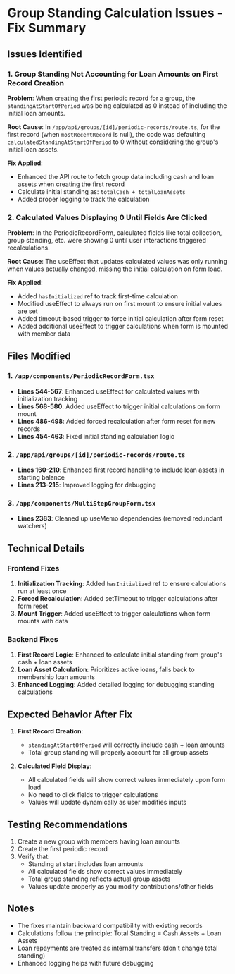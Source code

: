 # Group Standing Calculation Issues - Fix Summary

## Issues Identified

### 1. Group Standing Not Accounting for Loan Amounts on First Record Creation
**Problem**: When creating the first periodic record for a group, the `standingAtStartOfPeriod` was being calculated as 0 instead of including the initial loan amounts.

**Root Cause**: In `/app/api/groups/[id]/periodic-records/route.ts`, for the first record (when `mostRecentRecord` is null), the code was defaulting `calculatedStandingAtStartOfPeriod` to 0 without considering the group's initial loan assets.

**Fix Applied**: 
- Enhanced the API route to fetch group data including cash and loan assets when creating the first record
- Calculate initial standing as: `totalCash + totalLoanAssets`
- Added proper logging to track the calculation

### 2. Calculated Values Displaying 0 Until Fields Are Clicked
**Problem**: In the PeriodicRecordForm, calculated fields like total collection, group standing, etc. were showing 0 until user interactions triggered recalculations.

**Root Cause**: The useEffect that updates calculated values was only running when values actually changed, missing the initial calculation on form load.

**Fix Applied**:
- Added `hasInitialized` ref to track first-time calculation
- Modified useEffect to always run on first mount to ensure initial values are set
- Added timeout-based trigger to force initial calculation after form reset
- Added additional useEffect to trigger calculations when form is mounted with member data

## Files Modified

### 1. `/app/components/PeriodicRecordForm.tsx`
- **Lines 544-567**: Enhanced useEffect for calculated values with initialization tracking
- **Lines 568-580**: Added useEffect to trigger initial calculations on form mount
- **Lines 486-498**: Added forced recalculation after form reset for new records
- **Lines 454-463**: Fixed initial standing calculation logic

### 2. `/app/api/groups/[id]/periodic-records/route.ts`
- **Lines 160-210**: Enhanced first record handling to include loan assets in starting balance
- **Lines 213-215**: Improved logging for debugging

### 3. `/app/components/MultiStepGroupForm.tsx`
- **Lines 2383**: Cleaned up useMemo dependencies (removed redundant watchers)

## Technical Details

### Frontend Fixes
1. **Initialization Tracking**: Added `hasInitialized` ref to ensure calculations run at least once
2. **Forced Recalculation**: Added setTimeout to trigger calculations after form reset
3. **Mount Trigger**: Added useEffect to trigger calculations when form mounts with data

### Backend Fixes
1. **First Record Logic**: Enhanced to calculate initial standing from group's cash + loan assets
2. **Loan Asset Calculation**: Prioritizes active loans, falls back to membership loan amounts
3. **Enhanced Logging**: Added detailed logging for debugging standing calculations

## Expected Behavior After Fix

1. **First Record Creation**: 
   - `standingAtStartOfPeriod` will correctly include cash + loan amounts
   - Total group standing will properly account for all group assets

2. **Calculated Field Display**:
   - All calculated fields will show correct values immediately upon form load
   - No need to click fields to trigger calculations
   - Values will update dynamically as user modifies inputs

## Testing Recommendations

1. Create a new group with members having loan amounts
2. Create the first periodic record
3. Verify that:
   - Standing at start includes loan amounts
   - All calculated fields show correct values immediately
   - Total group standing reflects actual group assets
   - Values update properly as you modify contributions/other fields

## Notes

- The fixes maintain backward compatibility with existing records
- Calculations follow the principle: Total Standing = Cash Assets + Loan Assets
- Loan repayments are treated as internal transfers (don't change total standing)
- Enhanced logging helps with future debugging
